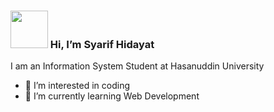 ### <img src="https://emojipedia-us.s3.amazonaws.com/source/microsoft-teams/337/technologist_1f9d1-200d-1f4bb.png" width="60px"> Hi, I’m Syarif Hidayat
I am an Information System Student at Hasanuddin University
- 👀 I’m interested in coding
- 🌱 I’m currently learning Web Development


<!--
**syaarifhd/syaarifhd** is a ✨ _special_ ✨ repository because its `README.md` (this file) appears on your GitHub profile.

Here are some ideas to get you started:

- 🔭 I’m currently working on ...
- 🌱 I’m currently learning ...
- 👯 I’m looking to collaborate on ...
- 🤔 I’m looking for help with ...
- 💬 Ask me about ...
- 📫 How to reach me: ...
- 😄 Pronouns: ...
- ⚡ Fun fact: ...
-->
